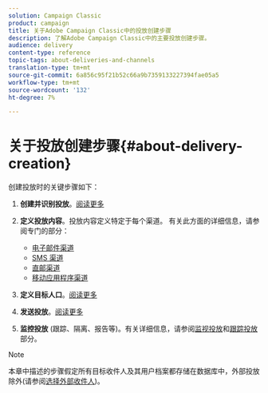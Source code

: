 ```yaml
---
solution: Campaign Classic
product: campaign
title: 关于Adobe Campaign Classic中的投放创建步骤
description: 了解Adobe Campaign Classic中的主要投放创建步骤。
audience: delivery
content-type: reference
topic-tags: about-deliveries-and-channels
translation-type: tm+mt
source-git-commit: 6a856c95f21b52c66a9b7359133227394fae05a5
workflow-type: tm+mt
source-wordcount: '132'
ht-degree: 7%

---
```



# 关于投放创建步骤{#about-delivery-creation}

创建投放时的关键步骤如下：

1. **创建并识别投放**。[阅读更多](../../delivery/using/steps-create-and-identify-the-delivery.md)

1. **定义投放内容**。投放内容定义特定于每个渠道。 有关此方面的详细信息，请参阅专门的部分：

   * [电子邮件渠道](../../delivery/using/defining-the-email-content.md)
   * [SMS 渠道](../../delivery/using/sms-create.md#defining-the-sms-content)
   * [直邮渠道](../../delivery/using/defining-the-direct-mail-content.md)
   * [移动应用程序渠道](../../delivery/using/about-mobile-app-channel.md)

1. **定义目标人口**。[阅读更多](../../delivery/using/steps-defining-the-target-population.md)

1. **发送投放**。[阅读更多](../../delivery/using/steps-sending-the-delivery.md)

1. **监控投放** (跟踪、隔离、报告等)。有关详细信息，请参阅[监视投放](../../delivery/using/about-delivery-monitoring.md)和[跟踪投放](../../delivery/using/about-message-tracking.md)部分。

>[!NOTE]
>
>本章中描述的步骤假定所有目标收件人及其用户档案都存储在数据库中，外部投放除外(请参阅[选择外部收件人](../../delivery/using/steps-defining-the-target-population.md#selecting-external-recipients))。

